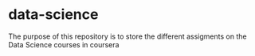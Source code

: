 # data-science
The purpose of this repository is to store the different assigments on the Data Science courses in coursera
